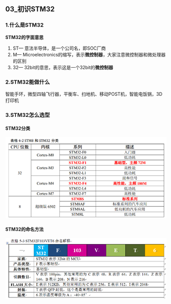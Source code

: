 ## 03_初识STM32

### 1.什么是STM32

**STM32的字面意思**

1. ST— 意法半导体，是一个公司名，即SOC厂商
2. M— Microelectronics的缩写，表示**微控制器**，大家注意微控制器和微处理器的区别
3. 32— 32bit的意思，表示这是一个32bit的**微控制器**

### 2.STM32能做什么

智能手环，微型四轴飞行器，平衡车、扫地机、移动POST机，智能电饭锅，3D打印机

### 3.STM32怎么选型

#### **STM32分类**

![](pic/08.png)

#### **STM32的命名方法**

![](pic/09.png)

